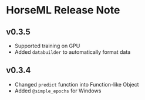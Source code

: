 # HorseML Release Note

## v0.3.5
- Supported training on GPU
- Added `databuilder` to automatically format data

## v0.3.4
- Changed `predict` function into Function-like Object
- Added `@simple_epochs` for Windows